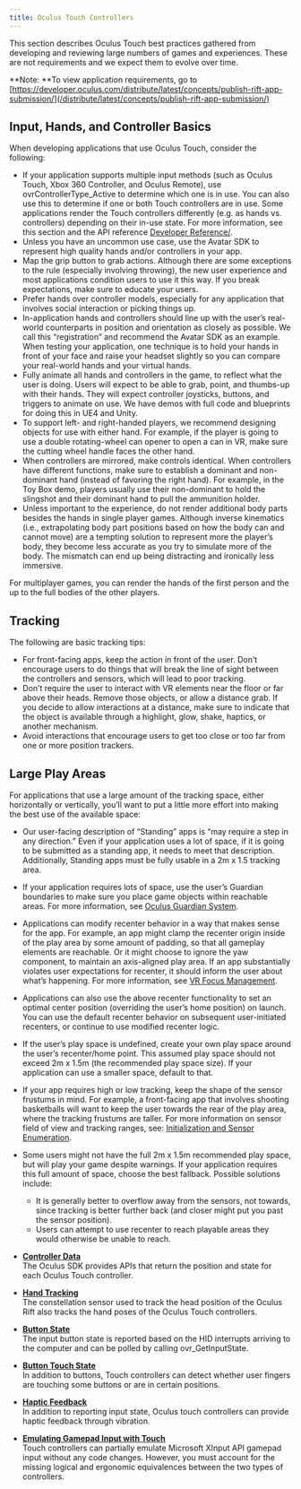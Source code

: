 ```yaml
---
title: Oculus Touch Controllers
---
```


This section describes Oculus Touch best practices gathered from developing and reviewing large numbers of games and experiences. These are not requirements and we expect them to evolve over time. 

**Note: **To view application requirements, go to [https://developer.oculus.com/distribute/latest/concepts/publish-rift-app-submission/](/distribute/latest/concepts/publish-rift-app-submission/)

## Input, Hands, and Controller Basics

When developing applications that use Oculus Touch, consider the following:

* If your application supports multiple input methods (such as Oculus Touch, Xbox 360 Controller, and Oculus Remote), use ovrControllerType\_Active to determine which one is in use. You can also use this to determine if one or both Touch controllers are in use. Some applications render the Touch controllers differently (e.g. as hands vs. controllers) depending on their in-use state. For more information, see this section and the API reference [Developer Reference/](https://developer.oculus.com/documentation/pcsdk/latest/concepts/api-reference/). 
* Unless you have an uncommon use case, use the Avatar SDK to represent high quality hands and/or controllers in your app.
* Map the grip button to grab actions. Although there are some exceptions to the rule (especially involving throwing), the new user experience and most applications condition users to use it this way. If you break expectations, make sure to educate your users.
* Prefer hands over controller models, especially for any application that involves social interaction or picking things up.
* In-application hands and controllers should line up with the user’s real-world counterparts in position and orientation as closely as possible. We call this “registration” and recommend the Avatar SDK as an example. When testing your application, one technique is to hold your hands in front of your face and raise your headset slightly so you can compare your real-world hands and your virtual hands.
* Fully animate all hands and controllers in the game, to reflect what the user is doing. Users will expect to be able to grab, point, and thumbs-up with their hands. They will expect controller joysticks, buttons, and triggers to animate on use. We have demos with full code and blueprints for doing this in UE4 and Unity.
* To support left- and right-handed players, we recommend designing objects for use with either hand. For example, if the player is going to use a double rotating-wheel can opener to open a can in VR, make sure the cutting wheel handle faces the other hand.
* When controllers are mirrored, make controls identical. When controllers have different functions, make sure to establish a dominant and non-dominant hand (instead of favoring the right hand). For example, in the Toy Box demo, players usually use their non-dominant to hold the slingshot and their dominant hand to pull the ammunition holder.
* Unless important to the experience, do not render additional body parts besides the hands in single player games. Although inverse kinematics (i.e., extrapolating body part positions based on how the body can and cannot move) are a tempting solution to represent more the player’s body, they become less accurate as you try to simulate more of the body. The mismatch can end up being distracting and ironically less immersive.

For multiplayer games, you can render the hands of the first person and the up to the full bodies of the other players.




## Tracking

The following are basic tracking tips:

* For front-facing apps, keep the action in front of the user. Don’t encourage users to do things that will break the line of sight between the controllers and sensors, which will lead to poor tracking.
* Don’t require the user to interact with VR elements near the floor or far above their heads. Remove those objects, or allow a distance grab. If you decide to allow interactions at a distance, make sure to indicate that the object is available through a highlight, glow, shake, haptics, or another mechanism.
* Avoid interactions that encourage users to get too close or too far from one or more position trackers.


## Large Play Areas

For applications that use a large amount of the tracking space, either horizontally or vertically, you’ll want to put a little more effort into making the best use of the available space:

* Our user-facing description of “Standing” apps is “may require a step in any direction.” Even if your application uses a lot of space, if it is going to be submitted as a standing app, it needs to meet that description. Additionally, Standing apps must be fully usable in a 2m x 1.5 tracking area.
* If your application requires lots of space, use the user’s Guardian boundaries to make sure you place game objects within reachable areas. For more information, see [Oculus Guardian System](/documentation/pcsdk/latest/concepts/dg-guardian-system/ "The Oculus Guardian System is designed to display in-application wall and floor markers when users get near boundaries they defined. When the user gets too close to the edge of a boundary, translucent boundary markers are displayed in a layer that is superimposed over the game or experience.").
* Applications can modify recenter behavior in a way that makes sense for the app. For example, an app might clamp the recenter origin inside of the play area by some amount of padding, so that all gameplay elements are reachable. Or it might choose to ignore the yaw component, to maintain an axis-aligned play area. If an app substantially violates user expectations for recenter, it should inform the user about what’s happening. For more information, see [VR Focus Management](/documentation/pcsdk/latest/concepts/dg-vr-focus/ "When you submit your application to Oculus, you provide the application and metadata necessary to list it in the Oculus Store and launch it from Oculus Home.").
* Applications can also use the above recenter functionality to set an optimal center position (overriding the user’s home position) on launch. You can use the default recenter behavior on subsequent user-initiated recenters, or continue to use modified recenter logic. 
* If the user’s play space is undefined, create your own play space around the user’s recenter/home point. This assumed play space should not exceed 2m x 1.5m (the recommended play space size). If your application can use a smaller space, default to that.
*  If your app requires high or low tracking, keep the shape of the sensor frustums in mind. For example, a front-facing app that involves shooting basketballs will want to keep the user towards the rear of the play area, where the tracking frustums are taller. For more information on sensor field of view and tracking ranges, see: [Initialization and Sensor Enumeration](/documentation/pcsdk/latest/concepts/dg-sensor/#dg_sensor "This example initializes LibOVR and requests information about the available HMD."). 
* Some users might not have the full 2m x 1.5m recommended play space, but will play your game despite warnings. If your application requires this full amount of space, choose the best fallback. Possible solutions include:


	+ It is generally better to overflow away from the sensors, not towards, since tracking is better further back (and closer might put you past the sensor position).
	+ Users can attempt to use recenter to reach playable areas they would otherwise be unable to reach.
	


* **[Controller Data](/documentation/pcsdk/latest/concepts/dg-input-touch/)**  
The Oculus SDK provides APIs that return the position and state for each Oculus Touch controller. 
* **[Hand Tracking](/documentation/pcsdk/latest/concepts/dg-input-touch-poses/)**  
The constellation sensor used to track the head position of the Oculus Rift also tracks the hand poses of the Oculus Touch controllers.
* **[Button State](/documentation/pcsdk/latest/concepts/dg-input-touch-buttons/)**  
The input button state is reported based on the HID interrupts arriving to the computer and can be polled by calling ovr\_GetInputState.
* **[Button Touch State](/documentation/pcsdk/latest/concepts/dg-input-touch-touch/)**  
In addition to buttons, Touch controllers can detect whether user fingers are touching some buttons or are in certain positions.
* **[Haptic Feedback](/documentation/pcsdk/latest/concepts/dg-input-touch-haptic/)**  
In addition to reporting input state, Oculus touch controllers can provide haptic feedback through vibration.
* **[Emulating Gamepad Input with Touch](/documentation/pcsdk/latest/concepts/dg-gamepad-emulation-touch/)**  
Touch controllers can partially emulate Microsoft XInput API gamepad input without any code changes. However, you must account for the missing logical and ergonomic equivalences between the two types of controllers.

